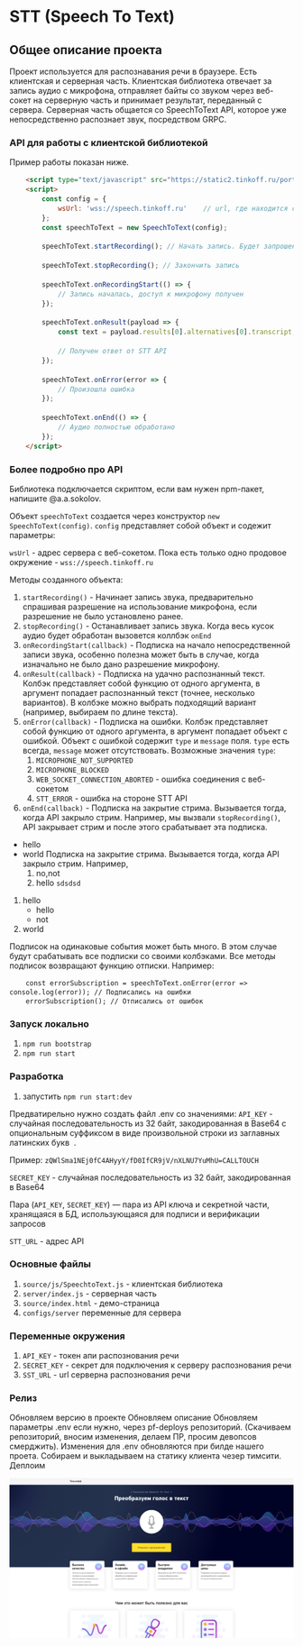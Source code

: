 # STT (Speech To Text)

## Общее описание проекта
Проект используется для распознавания речи в браузере. Есть клиентская и серверная часть. Клиентская библиотека отвечает за запись
аудио с микрофона, отправляет байты со звуком через веб-сокет на серверную часть и принимает результат, переданный с сервера. Серверная чаcть общается со SpeechToText API,
которое уже непосредственно распознает звук, посредством GRPC. 

### API для работы с клиентской библиотекой
Пример работы показан ниже.  
```html
    <script type="text/javascript" src="https://static2.tinkoff.ru/portal/stt/speech_to_text_client_v1.0.2.js"></script>
    <script>
        const config = {
            wsUrl: 'wss://speech.tinkoff.ru'    // url, где находится сервер с вебсокетом
        };
        const speechToText = new SpeechToText(config);

        speechToText.startRecording(); // Начать запись. Будет запрошен доступ к микрофону пользователя
        
        speechToText.stopRecording(); // Закончить запись

        speechToText.onRecordingStart(() => {
            // Запись началась, доступ к микрофону получен
        });

        speechToText.onResult(payload => {
            const text = payload.results[0].alternatives[0].transcript;

            // Получен ответ от STT API
        });

        speechToText.onError(error => {
            // Произошла ошибка
        });

        speechToText.onEnd(() => {
            // Аудио полностью обработано
        });
    </script>
```

### Более подробно про API
Библиотека подключается скриптом, если вам нужен npm-пакет, напишите @a.a.sokolov.

Объект `speechToText` создается через конструктор `new SpeechToText(config)`. `config` представляет собой объект и содежит параметры:

`wsUrl` - адрес сервера с веб-сокетом. Пока есть только одно продовое окружение - `wss://speech.tinkoff.ru`

Методы созданного объекта:  
1. `startRecording()` - Начинает запись звука, предварительно спрашивая разрешение на использование микрофона,
если разрешение не было установлено ранее.  
2. `stopRecording()` - Останавливает запись звука. Когда весь кусок аудио будет обработан вызовется коллбэк `onEnd`
3. `onRecordingStart(callback)` - Подписка на начало непосредственной записи звука, особенно полезна может быть в случае, когда
изначально не было дано разрешение микрофону.
4. `onResult(callback)` - Подписка на удачно распознанный текст. Колбэк представляет собой функцию от одного аргумента, в
аргумент попадает распознанный текст (точнее, несколько вариантов). В колбэке можно выбрать подходящий вариант (например, выбираем
по длине текста).
5. `onError(callback)` - Подписка на ошибки. Колбэк представляет собой функцию от одного аргумента, в аргумент попадает объект с ошибкой. Объект с ошибкой содержит  `type` и `message` поля. `type` есть всегда, `message` может отсутствовать. Возможные значения `type`:
    1. `MICROPHONE_NOT_SUPPORTED`
    2. `MICROPHONE_BLOCKED`
    3. `WEB_SOCKET_CONNECTION_ABORTED` - ошибка соединения с веб-сокетом
    4. `STT_ERROR` - ошибка на стороне STT API
6. `onEnd(callback)` - Подписка на закрытие стрима. Вызывается тогда, когда API закрыло стрим. Например, мы вызвали `stopRecording()`,
API закрывает стрим и после этого срабатывает эта подписка.

* hello
* world Подписка на закрытие стрима. Вызывается тогда, когда API закрыло стрим. Например,
    1. no,not
    2. hello `sdsdsd`
    
1. hello
    - hello
    - not
2. world
    
Подписок на одинаковые события может быть много. В этом случае будут срабатывать все подписки со своими колбэками. Все методы подписок возвращают функцию отписки. Например:
```
    const errorSubscription = speechToText.onError(error => console.log(error)); // Подписались на ошибки
    errorSubscription(); // Отписались от ошибок
```

### Запуск локально
1. `npm run bootstrap`
2. `npm run start`

### Разработка 
1. запустить `npm run start:dev`

Предватирельно нужно создать файл .env со значениями:
`API_KEY` - случайная последовательность из 32 байт, закодированная в Base64 с опциональным суффиксом в виде произвольной строки из заглавных латинских букв  .

Пример: `zQWlSma1NEj0fC4AHyyY/fD0IfCR9jV/nXLNU7YuMhU=CALLTOUCH`

`SECRET_KEY` - случайная последовательность из 32 байт, закодированная в Base64

Пара (`API_KEY`, `SECRET_KEY`) — пара из API ключа и секретной части, хранящаяся в БД, использующаяся для подписи и верификации запросов

`STT_URL` - адрес API

### Основные файлы[](#api)
1. `source/js/SpeechtoText.js` - клиентская библиотека
2. `server/index.js` - серверная часть
3. `source/index.html` - демо-страница
4. `configs/server` переменные для сервера

### Переменные окружения
1. `API_KEY` - токен апи распознования речи
2. `SECRET_KEY` - секрет для подключения к серверу распознования речи
3. `SST_URL` - url серверна распознования речи

### Релиз
Обновляем версию в проекте
Обновляем описание
Обновляем параметры .env если нужно, через pf-deploys репозиторий. (Скачиваем репозиторий, вносим изменения, делаем ПР, просим девопсов смерджить). Изменения для .env обновляются при билде нашего проета.
Собираем и выкладываем на статику клиента чезер тимсити.
Деплоим

![Image of Batya](assets/adminka.png)
